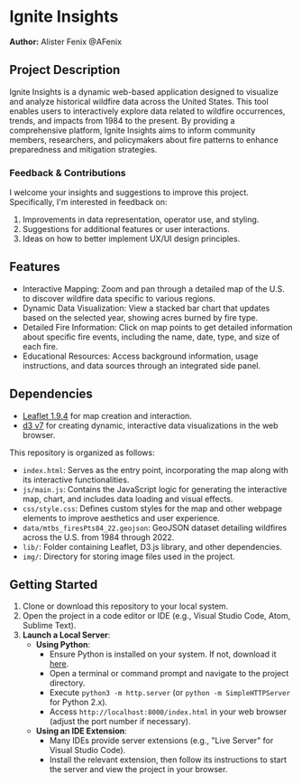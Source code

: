 # Ignite Insights

**Author:** Alister Fenix @AFenix

## Project Description
Ignite Insights is a dynamic web-based application designed to visualize and analyze historical wildfire data across the United States. This tool enables users to interactively explore data related to wildfire occurrences, trends, and impacts from 1984 to the present. By providing a comprehensive platform, Ignite Insights aims to inform community members, researchers, and policymakers about fire patterns to enhance preparedness and mitigation strategies.

### **Feedback & Contributions**
I welcome your insights and suggestions to improve this project. Specifically, I'm interested in feedback on:
1. Improvements in data representation, operator use, and styling.
2. Suggestions for additional features or user interactions.
3. Ideas on how to better implement UX/UI design principles.


## Features
- Interactive Mapping: Zoom and pan through a detailed map of the U.S. to discover wildfire data specific to various regions.
- Dynamic Data Visualization: View a stacked bar chart that updates based on the selected year, showing acres burned by fire type.
- Detailed Fire Information: Click on map points to get detailed information about specific fire events, including the name, date, type, and size of each fire.
- Educational Resources: Access background information, usage instructions, and data sources through an integrated side panel.

## Dependencies

- [Leaflet 1.9.4](https://leafletjs.com/2022/09/21/leaflet-1.9.0.html) for map creation and interaction.
- [d3 v7](https://d3js.org/) for creating dynamic, interactive data visualizations in the web browser.

This repository is organized as follows:

- `index.html`: Serves as the entry point, incorporating the map along with its interactive functionalities.
- `js/main.js`: Contains the JavaScript logic for generating the interactive map, chart, and includes data loading and visual effects.
- `css/style.css`: Defines custom styles for the map and other webpage elements to improve aesthetics and user experience.
- `data/mtbs_firesPts84_22.geojson`: GeoJSON dataset detailing wildfires across the U.S. from 1984 through 2022.
- `lib/`: Folder containing Leaflet, D3.js library, and  other dependencies.
- `img/`: Directory for storing image files used in the project.

## Getting Started

1. Clone or download this repository to your local system.
2. Open the project in a code editor or IDE (e.g., Visual Studio Code, Atom, Sublime Text).
3. **Launch a Local Server**:
   - **Using Python**:
     - Ensure Python is installed on your system. If not, download it [here](https://www.python.org/downloads/).
     - Open a terminal or command prompt and navigate to the project directory.
     - Execute `python3 -m http.server` (or `python -m SimpleHTTPServer` for Python 2.x).
     - Access `http://localhost:8000/index.html` in your web browser (adjust the port number if necessary).
   - **Using an IDE Extension**:
     - Many IDEs provide server extensions (e.g., "Live Server" for Visual Studio Code).
     - Install the relevant extension, then follow its instructions to start the server and view the project in your browser.


